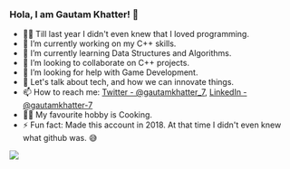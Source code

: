 ### Hola, I am Gautam Khatter! 👋

- 👨‍💻 Till last year I didn't even knew that I loved programming.
- 🔭 I’m currently working on my C++ skills.
- 🌱 I’m currently learning Data Structures and Algorithms.
- 👯 I’m looking to collaborate on C++ projects.
- 🤔 I’m looking for help with Game Development.
- 💬 Let's talk about tech, and how we can innovate things.
- 📫 How to reach me: [Twitter - @gautamkhatter_7](https://twitter.com/gautamkhatter_7),  [LinkedIn - @gautamkhatter-7](www.linkedin.com/in/gautamkhatter-7)
- 👨‍🍳 My favourite hobby is Cooking.
- ⚡ Fun fact: Made this account in 2018. At that time I didn't even knew what github was. 😅

<img src = "https://github-readme-stats.vercel.app/api?username=gautam-07&&show_icons=true&title_color=ff7582&icon_color=6f88fc&text_color=bdc4c6&bg_color=4e586e">
